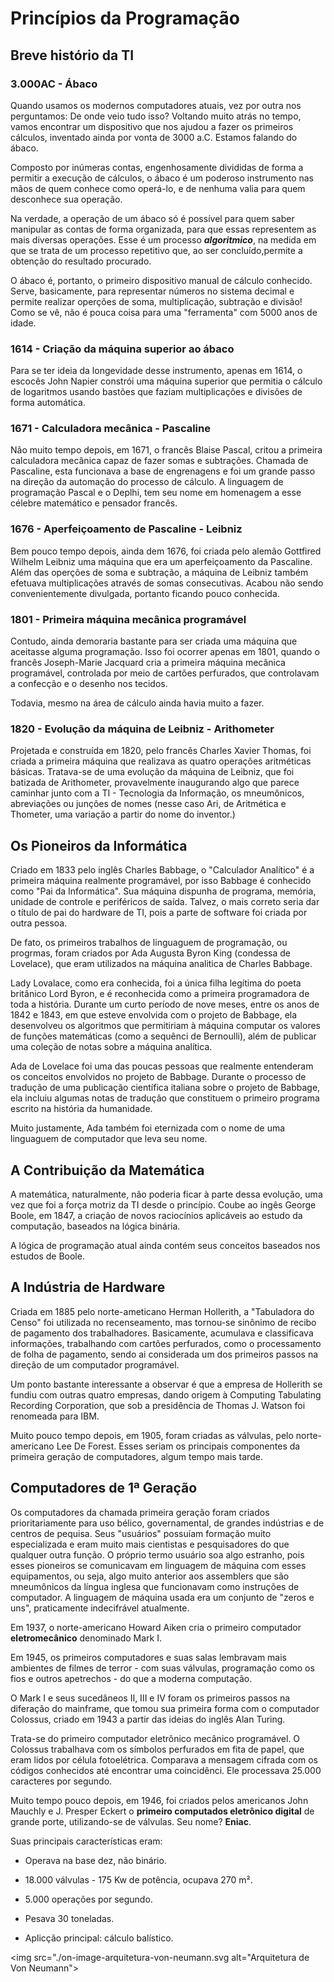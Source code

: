 # Princípios da Programação

## Breve histório da TI

### 3.000AC - Ábaco

Quando usamos os modernos computadores atuais, vez por outra nos perguntamos: De onde veio tudo isso? Voltando muito atrás no tempo, vamos encontrar um dispositivo que nos ajudou a fazer os primeiros cálculos, inventado ainda por vonta de 3000 a.C. Estamos falando do ábaco.

Composto por inúmeras contas, engenhosamente divididas de forma a permitir a execução de cálculos, o ábaco é um poderoso instrumento nas mãos de quem conhece como operá-lo, e de nenhuma valia para quem desconhece sua operação.

Na verdade, a operação de um ábaco só é possível para quem saber manipular as contas de forma organizada, para que essas representem as mais diversas operações. Esse é um processo ***algoritmico***, na medida em que se trata de um processo repetitivo que, ao ser concluído,permite a obtenção do resultado procurado.

O ábaco é, portanto, o primeiro dispositivo manual de cálculo conhecido. Serve, basicamente, para representar números no sistema decimal e permite realizar operções de soma, multiplicação, subtração e divisão! Como se vê, não é pouca coisa para uma "ferramenta" com 5000 anos de idade.

### 1614 - Criação da máquina superior ao ábaco

Para se ter ideia da longevidade desse instrumento, apenas em 1614, o escocês John Napier constrói uma máquina superior que permitia o cálculo de logaritmos usando bastões que faziam multiplicações e divisões de forma automática.

### 1671 - Calculadora mecânica - Pascaline

Não muito tempo depois, em 1671, o francês Blaise Pascal, critou a primeira calculadora mecânica capaz de fazer somas e subtrações. Chamada de Pascaline, esta funcionava a base de engrenagens e foi um grande passo na direção da automação do processo de cálculo. A linguagem de programação Pascal e o Deplhi, tem seu nome em homenagem a esse célebre matemático e pensador francês.

### 1676 - Aperfeiçoamento de Pascaline - Leibniz

Bem pouco tempo depois, ainda dem 1676, foi criada pelo alemão Gottfired Wilhelm Leibniz uma máquina que era um aperfeiçoamento da Pascaline. Além das operções de soma e subtração, a máquina de Leibniz também efetuava multiplicações através de somas consecutivas. Acabou não sendo convenientemente divulgada, portanto ficando pouco conhecida.

### 1801 - Primeira máquina mecânica programável

Contudo, ainda demoraria bastante para ser criada uma máquina que aceitasse alguma programação. Isso foi ocorrer apenas em 1801, quando o francês Joseph-Marie Jacquard cria a primeira máquina mecânica programável, controlada por meio de cartões perfurados, que controlavam a confecção e o desenho nos tecidos.

Todavia, mesmo na área de cálculo ainda havia muito a fazer.

### 1820 - Evolução da máquina de Leibniz - Arithometer

Projetada e construída em 1820, pelo francês Charles Xavier Thomas, foi criada a primeira máquina que realizava as quatro operações aritméticas básicas. Tratava-se de uma evolução da máquina de Leibniz, que foi batizada de Arithometer, provavelmente inaugurando algo que parece caminhar junto com a TI - Tecnologia da Informação, os mneumônicos, abreviações ou junções de nomes (nesse caso Ari, de Aritmética e Thometer, uma variação a partir do nome do inventor.)


## Os Pioneiros da Informática

Criado em 1833 pelo inglês Charles Babbage, o "Calculador Analítico" é a primeira máquina realmente programável, por isso Babbage é conhecido como "Pai da Informática". Sua máquina dispunha de programa, memória, unidade de controle e periféricos de saída. Talvez, o mais correto seria dar o título de pai do hardware de TI, pois a parte de software foi criada por outra pessoa.

De fato, os primeiros trabalhos de linguaguem de programação, ou progrmas, foram criados por Ada Augusta Byron King (condessa de Lovelace), que eram utilizados na máquina analitica de Charles Babbage.

Lady Lovalace, como era conhecida, foi a única filha legítima do poeta britânico Lord Byron, e é reconhecida como a primeira programadora de toda a história. Durante um curto período de nove meses, entre os anos de 1842 e 1843, em que esteve envolvida com o projeto de Babbage, ela desenvolveu os algoritmos que permitiriam à máquina computar os valores de funções matemáticas (como a sequênci de Bernoulli), além de publicar uma coleção de notas sobre a máquina analítica.

Ada de Lovelace foi uma das poucas pessoas que realmente entenderam os conceitos envolvidos no projeto de Babbage. Durante o processo de tradução de uma publicação científica italiana sobre o projeto de Babbage, ela incluiu algumas notas de tradução que constituem o primeiro programa escrito na história da humanidade.

Muito justamente, Ada também foi eternizada com o nome de uma linguaguem de computador que leva seu nome.

## A Contribuição da Matemática

A matemática, naturalmente, não poderia ficar à parte dessa evolução, uma vez que foi a força motriz da TI desde o princípio. Coube ao ingês George Boole, em 1847, a criação de novos raciocínios aplicáveis ao estudo da computação, baseados na lógica binária.

A lógica de programação atual ainda contém seus conceitos baseados nos estudos de Boole.

## A Indústria de Hardware

Criada em 1885 pelo norte-ameticano Herman Hollerith, a "Tabuladora do Censo" foi utilizada no recenseamento, mas tornou-se sinônimo de recibo de pagamento dos trabalhadores. Basicamente, acumulava e classificava informações, trabalhando com cartões perfurados, como o processamento de folha de pagamento, sendo ai considerada um dos primeiros passos na direção de um computador programável.

Um ponto bastante interessante a observar é que a empresa de Hollerith se fundiu com outras quatro empresas, dando origem à Computing Tabulating Recording Corporation, que sob a presidência de Thomas J. Watson foi renomeada para IBM.

Muito pouco tempo depois, em 1905, foram criadas as válvulas, pelo norte-americano Lee De Forest. Esses seriam os principais componentes da primeira geração de computadores, algum tempo mais tarde.

## Computadores de 1ª Geração

Os computadores da chamada primeira geração foram criados prioritariamente para uso bélico, governamental, de grandes indústrias e de centros de pequisa. Seus "usuários" possuíam formação muito especializada e eram muito mais cientistas e pesquisadores do que qualquer outra função. O próprio termo usuário soa algo estranho, pois esses pioneiros se comunicavam em linguagem de máquina com esses equipamentos, ou seja, algo muito anterior aos assemblers que são mneumônicos da língua inglesa que funcionavam como instruções de computador. A linguagem de máquina usada era um conjunto de "zeros e uns", praticamente indecifrável atualmente.

Em 1937, o norte-americano Howard Aiken cria o primeiro computador **eletromecânico** denominado Mark I.

Em 1945, os primeiros computadores e suas salas lembravam mais ambientes de filmes de terror - com suas válvulas, programação como os fios e outros apetrechos - do que a moderna computação.

O Mark I e seus sucedâneos II, III e IV foram os primeiros passos na diferação do mainframe, que tomou sua primeira forma com o computador Colossus, criado em 1943 a partir das ideias do inglês Alan Turing.

Trata-se do primeiro computador eletrônico mecânico programável. O Colossus trabalhava com os símbolos perfurados em fita de papel, que eram lidos por célula fotoelétrica. Comparava a mensagem cifrada com os códigos conhecidos até encontrar uma coincidênci. Ele processava 25.000 caracteres por segundo.

Muito tempo pouco depois, em 1946, foi criados pelos americanos John Mauchly e J. Presper Eckert o **primeiro computados eletrônico digital** de grande porte, utilizando-se de válvulas. Seu nome? **Eniac**.

Suas principais características eram:

* Operava na base dez, não binário.

* 18.000 válvulas - 175 Kw de potência, ocupava 270 m².

* 5.000 operações por segundo.

* Pesava 30 toneladas.

* Aplicção principal: cálculo balístico.

<img src="./on-image-arquitetura-von-neumann.svg alt="Arquitetura de Von Neumann">